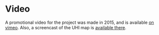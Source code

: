 # Video

A promotional video for the project was made in 2015, and is available [on vimeo](https://vimeo.com/109430452).
Also, a screencast of the UHI map is [available there](https://vimeo.com/154200273).
